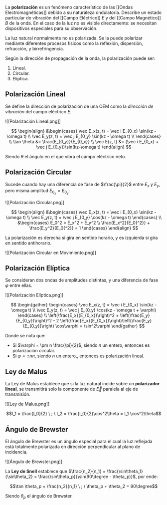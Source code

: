 La **polarización** es un fenómeno característico de las [[Ondas Electromagnéticas]] debido a su naturaleza ondulatoria. Describe un estado particular de vibración del [[Campo Eléctrico]] $E$ y del [[Campo Magnético]] $B$ de la onda. En el caso de la luz no es visible directamente: se necesitan dispositivos especiales para su observación.

La luz natural normalmente no es polarizada. Se la puede polarizar mediante diferentes procesos físicos como la reflexión, dispersión, refracción, y birrefringencia.

Según la dirección de propagación de la onda, la polarización puede ser:

1. Lineal.
2. Circular.
3. Elíptica.

## Polarización Lineal

Se define la dirección de polarización de una OEM como la _dirección de vibración_ del campo eléctrico $E$.

![[Polarización Lineal.png]]

$$
\begin{align}
&\begin{cases} \vec E_x(z, t) = \vec i E_{0_x} \sin(kz - \omega t) \\
\vec E_y(z, t) = \vec j E_{0_y} \sin(kz - \omega t) \\
\end{cases} \\
\tan \theta &= \frac{E_{0_y}}{E_{0_x}} \\
\vec E(z, t) &= (\vec i E_{0_x} + \vec j E_{0_y})\sin(kz-\omega t)
\end{align}
$$

Siendo $\theta$ el ángulo en el que vibra el campo eléctrico neto.

## Polarización Circular

Sucede cuando hay una diferencia de fase de $\frac{\pi}{2}$ entre $E_x$ y $E_y$, pero misma amplitud $E_{0_x} = E_{0_y}$:

![[Polarización Circular.png]]

$$
\begin{align}
&\begin{cases} \vec E_x(z, t) = \vec i E_{0_x} \sin(kz - \omega t) \\
\vec E_y(z, t) = \vec j E_{0_y} \cos(kz - \omega t)
\end{cases} \\
&\begin{cases} E_0^2 = E_x^2 + E_y^2 \\ \frac{E_x^2}{E_0{^2}} + \frac{E_y^2}{E_0{^2}} = 1
\end{cases}
\end{align}
$$

La polarización es derecha si gira en sentido horario, y es izquierda si gira en sentido antihorario.

![[Polarización Circular en Movimiento.png]]

## Polarización Elíptica

Se consideran dos ondas de amplitudes distintas, y una diferencia de fase $\varphi$ entre ellas.

![[Polarización Elíptica.png]]

$$
\begin{gather}
\begin{cases} \vec E_x(z, t) = \vec i E_{0_x} \sin(kz - \omega t) \\
\vec E_y(z, t) = \vec j E_{0_y} \cos(kz - \omega t + \varphi)
\end{cases} \\
\left(\frac{E_x}{E_{0_x}}\right)^2 + \left(\frac{E_y}{E_{0_y}}\right)^2 - 2 \left(\frac{E_x}{E_{0_x}}\right)\left(\frac{E_y}{E_{0_y}}\right) \cos\varphi = \sin^2\varphi
\end{gather}
$$

Donde se nota que:

- Si $\varphi = \pm n \frac{\pi}{2}$, siendo $n$ un entero, entonces es polarización circular.
- Si $\varphi = \pm n\pi$, siendo $n$ un entero,, entonces es polarización lineal.

## Ley de Malus

La Ley de Malus establece que si la luz natural incide sobre un **polarizador lineal**, se transmitirá solo la componente de $\vec E$ paralela al eje de transmisión.

![[Ley de Malus.png]]

$$I_1 = \frac{I_0}{2} \ ; \ I_2 = \frac{I_0}{2}\cos^2\theta = I_1 \cos^2\theta$$

## Ángulo de Brewster

El ángulo de Brewster es un ángulo especial para el cual la luz reflejada está totalmente polarizada en dirección perpendicular al plano de incidencia.

![[Ángulo de Brewster.png]]

La **Ley de Snell** establece que $\frac{n_2}{n_1} = \frac{\sin\theta_1}{\sin\theta_2} = \frac{\sin\theta_p}{\sin(90\degree - \theta_p)}$, por ende:

$$\tan \theta_p = \frac{n_2}{n_1} \ ; \ \theta_p + \theta_2 = 90\degree$$

Siendo $\theta_p$ el ángulo de Brewster.
